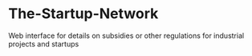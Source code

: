 # The-Startup-Network
Web interface for details on subsidies or other regulations for industrial projects and startups

